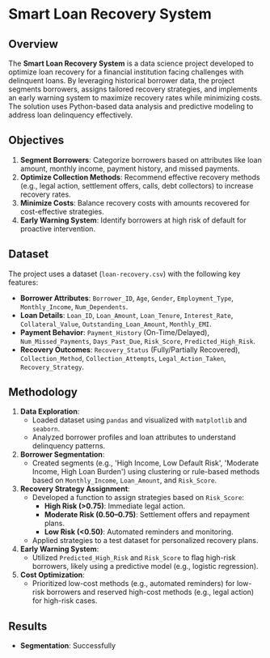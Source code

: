 # Smart Loan Recovery System

## Overview
The **Smart Loan Recovery System** is a data science project developed to optimize loan recovery for a financial institution facing challenges with delinquent loans. By leveraging historical borrower data, the project segments borrowers, assigns tailored recovery strategies, and implements an early warning system to maximize recovery rates while minimizing costs. The solution uses Python-based data analysis and predictive modeling to address loan delinquency effectively.

## Objectives
1. **Segment Borrowers**: Categorize borrowers based on attributes like loan amount, monthly income, payment history, and missed payments.
2. **Optimize Collection Methods**: Recommend effective recovery methods (e.g., legal action, settlement offers, calls, debt collectors) to increase recovery rates.
3. **Minimize Costs**: Balance recovery costs with amounts recovered for cost-effective strategies.
4. **Early Warning System**: Identify borrowers at high risk of default for proactive intervention.

## Dataset
The project uses a dataset (`loan-recovery.csv`) with the following key features:
- **Borrower Attributes**: `Borrower_ID`, `Age`, `Gender`, `Employment_Type`, `Monthly_Income`, `Num_Dependents`.
- **Loan Details**: `Loan_ID`, `Loan_Amount`, `Loan_Tenure`, `Interest_Rate`, `Collateral_Value`, `Outstanding_Loan_Amount`, `Monthly_EMI`.
- **Payment Behavior**: `Payment_History` (On-Time/Delayed), `Num_Missed_Payments`, `Days_Past_Due`, `Risk_Score`, `Predicted_High_Risk`.
- **Recovery Outcomes**: `Recovery_Status` (Fully/Partially Recovered), `Collection_Method`, `Collection_Attempts`, `Legal_Action_Taken`, `Recovery_Strategy`.

## Methodology
1. **Data Exploration**:
   - Loaded dataset using `pandas` and visualized with `matplotlib` and `seaborn`.
   - Analyzed borrower profiles and loan attributes to understand delinquency patterns.
2. **Borrower Segmentation**:
   - Created segments (e.g., 'High Income, Low Default Risk', 'Moderate Income, High Loan Burden') using clustering or rule-based methods based on `Monthly_Income`, `Loan_Amount`, and `Risk_Score`.
3. **Recovery Strategy Assignment**:
   - Developed a function to assign strategies based on `Risk_Score`:
     - **High Risk (>0.75)**: Immediate legal action.
     - **Moderate Risk (0.50–0.75)**: Settlement offers and repayment plans.
     - **Low Risk (<0.50)**: Automated reminders and monitoring.
   - Applied strategies to a test dataset for personalized recovery plans.
4. **Early Warning System**:
   - Utilized `Predicted_High_Risk` and `Risk_Score` to flag high-risk borrowers, likely using a predictive model (e.g., logistic regression).
5. **Cost Optimization**:
   - Prioritized low-cost methods (e.g., automated reminders) for low-risk borrowers and reserved high-cost methods (e.g., legal action) for high-risk cases.

## Results
- **Segmentation**: Successfully
